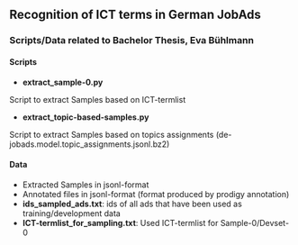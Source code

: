 ## Recognition of ICT terms in German JobAds
### Scripts/Data related to Bachelor Thesis, Eva Bühlmann

#### Scripts
* **extract_sample-0.py** 

Script to extract Samples based on ICT-termlist

* **extract_topic-based-samples.py**

Script to extract Samples based on topics assignments (de-jobads.model.topic_assignments.jsonl.bz2)

#### Data
* Extracted Samples in jsonl-format 
* Annotated files in jsonl-format (format produced by prodigy annotation)
* **ids_sampled_ads.txt**: ids of all ads that have been used as training/development data
* **ICT-termlist_for_sampling.txt**: Used ICT-termlist for Sample-0/Devset-0

